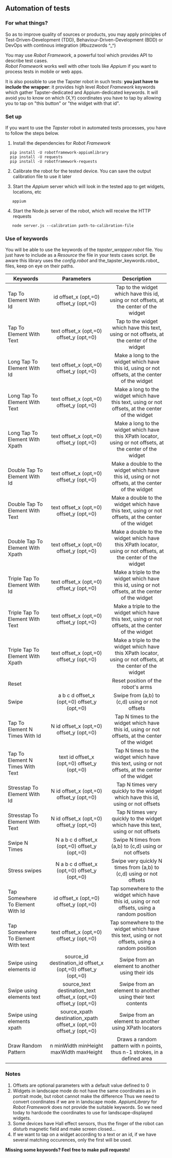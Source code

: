 ## Automation of tests

### For what things?

So as to improve quality of sources or products, you may apply principles of Test-Driven-Development (TDD), Behaviour-Driven-Development (BDD) or DevOps with continous integration (#buzzwords ^_^)

You may use _Robot Framework_, a powerful tool which provides API to describe test cases.  
_Robot Framework_ works well with other tools like _Appium_ if you want to process tests in mobile or web apps.  

It is also possible to use the Tapster robot in such tests: **you just have to include the wrapper**: it provides high level _Robot Framework_ keywords which gather Tapster-dedicated and Appium-dedicated keywords. It will avoid you to know on which (X,Y) coordinates you have to tap by allowing you to tap on "this button" or "the widget with that id".

### Set up

If you want to use the _Tapster_ robot in automated tests processes, you have to follow the steps below.

1. Install the dependencies for _Robot Framework_
```shell
  pip install -U robotframework-appiumlibrary
  pip install -U requests
  pip install -U robotframework-requests
```

2. Calibrate the robot for the tested device. You can save the output calibration file to use it later

3. Start the _Appium_ server which will look in the tested app to get widgets, locations, etc
```shell
   appium
```

4. Start the Node.js server of the robot, which will receive the HTTP requests
```shell
   node server.js --calibration path-to-calibration-file
```

### Use of keywords

You will be able to use the keywords of the _tapster_wrapper.robot_ file. You just have to include as a _Resource_ the file in your tests cases script. Be aware this library uses the _config.robot_ and the_tapster_keywords.robot_ files, keep on eye on their paths.


| Keywords									| Parameters    																| Description																							|
| ------------------------------------------|:-----------------------------------------------------------------------------:|:-----------------------------------------------------------------------------------------------------:|
| Tap To Element With Id					| id    offset_x (opt,=0)    offset_y (opt,=0)									| Tap to the widget which have this id, using or not offsets, at the center of the widget 				|
| Tap To Element With Text					| text    offset_x (opt,=0)    offset_y (opt,=0)								| Tap to the widget which have this text, using or not offsets, at the center of the widget  			|
| Long Tap To Element With Id				| text    offset_x (opt,=0)    offset_y (opt,=0)								| Make a long to the widget which have this id, using or not offsets, at the center of the widget  		|
| Long Tap To Element With Text				| text    offset_x (opt,=0)    offset_y (opt,=0)								| Make a long to the widget which have this text, using or not offsets, at the center of the widget  	|
| Long Tap To Element With Xpath			| text    offset_x (opt,=0)    offset_y (opt,=0)								| Make a long to the widget which have this XPath locator, using or not offsets, at the center of the widget|
| Double Tap To Element With Id				| text    offset_x (opt,=0)    offset_y (opt,=0)								| Make a double to the widget which have this id, using or not offsets, at the center of the widget  	|
| Double Tap To Element With Text			| text    offset_x (opt,=0)    offset_y (opt,=0)								| Make a double to the widget which have this text, using or not offsets, at the center of the widget  	|
| Double Tap To Element With Xpath			| text    offset_x (opt,=0)    offset_y (opt,=0)								| Make a double to the widget which have this XPath locator, using or not offsets, at the center of the widget|
| Triple Tap To Element With Id				| text    offset_x (opt,=0)    offset_y (opt,=0)								| Make a triple to the widget which have this id, using or not offsets, at the center of the widget  	|
| Triple Tap To Element With Text			| text    offset_x (opt,=0)    offset_y (opt,=0)								| Make a triple to the widget which have this text, using or not offsets, at the center of the widget  	|
| Triple Tap To Element With Xpath			| text    offset_x (opt,=0)    offset_y (opt,=0)								| Make a triple to the widget which have this XPath locator, using or not offsets, at the center of the widget|
| Reset										| 																				| Reset position of the robot's arms																	|
| Swipe										| a    b    c    d    offset_x (opt,=0)    offset_y (opt,=0)                    | Swipe from (a,b) to (c,d) using or not offsets														|
| Tap To Element N Times With Id			| N    id    offset_x (opt,=0)    offset_y (opt,=0)								| Tap N times to the widget which have this id, using or not offsets, at the center of the widget    	|
| Tap To Element N Times With Text			| text    id    offset_x (opt,=0)    offset_y (opt,=0)							| Tap N times to the widget which have this text, using or not offsets, at the center of the widget  	|
| Stresstap To Element With Id				| N    id    offset_x (opt,=0)    offset_y (opt,=0)								| Tap N times very quickly to the widget which have this id, using or not offsets    					|
| Stresstap To Element With Text			| N    id    offset_x (opt,=0)    offset_y (opt,=0)								| Tap N times very quickly to the widget which have this text, using or not offsets    					|
| Swipe N Times								| N    a    b    c    d    offset_x (opt,=0)    offset_y (opt,=0)               | Swipe N times from (a,b) to (c,d) using or not offsets												|
| Stress swipes								| N    a    b    c    d    offset_x (opt,=0)    offset_y (opt,=0)               | Swipe very quickly N times from (a,b) to (c,d) using or not offsets									|
| Tap Somewhere To Element With Id			| id    offset_x (opt,=0)    offset_y (opt,=0)									| Tap somewhere to the widget which have this id, using or not offsets, using a random position    		|
| Tap Somewhere To Element With text		| text    offset_x (opt,=0)    offset_y (opt,=0)								| Tap somewhere to the widget which have this text, using or not offsets, using a random position  		|
| Swipe using elements id 					| source_id    destination_id    offset_x (opt,=0)    offset_y (opt,=0)			| Swipe from an element to another using their ids 														|
| Swipe using elements text					| source_text    destination_text    offset_x (opt,=0)    offset_y (opt,=0)		| Swipe from an element to another using their text contents											|
| Swipe using elements xpath				| source_xpath    destination_xpath    offset_x (opt,=0)    offset_y (opt,=0)	| Swipe from an element to another using XPath locators													|
| Draw Random Pattern						| n    minWidth    minHeight    maxWidth    maxHeight							| Draws a random pattern with n points, thus n-1 strokes, in a defined area 							|

### Notes

1. Offsets are optional parameters with a default value defined to 0
2. Widgets in landscape mode do not have the same coordinates as in portrait mode, but robot cannot make the difference
 Thus we need to convert coordinates if we are in landscape mode. _AppiumLibrary_ for _Robot Framework_ does not provide
 the suitable keywords. So we need today to hardcode the coordinates to use for landscape-displayed widgets.
3. Some devices have Hall effect sensors, thus the finger of the robot can disturb magnetic field and make screen closed...
4. If we want to tap on a widget according to a text or an id, if we have several matching occurences, only the first will be used.

**Missing some keywords? Feel free to make pull requests!**
